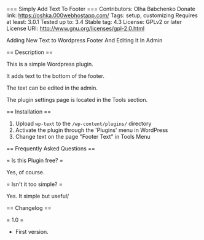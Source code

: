 === Simply Add Text To Footer ===
Contributors: Olha Babchenko
Donate link: https://oshka.000webhostapp.com/
Tags: setup, customizing
Requires at least: 3.0.1
Tested up to: 3.4
Stable tag: 4.3
License: GPLv2 or later
License URI: http://www.gnu.org/licenses/gpl-2.0.html

Adding New Text to Wordpress Footer And Editing It In Admin

== Description ==

This is a simple Wordpress plugin. 

It adds text to the bottom of the footer. 

The text can be edited in the admin.

The plugin settings page is located in the Tools section.

== Installation ==

1. Upload `wp-text` to the `/wp-content/plugins/` directory
2. Activate the plugin through the 'Plugins' menu in WordPress
3. Change text on the page "Footer Text" in Tools Menu

== Frequently Asked Questions ==

= Is this Plugin free? =

Yes, of course.

= Isn't it too simple? =

Yes. It simple but useful/


== Changelog ==

= 1.0 =
* First version.


